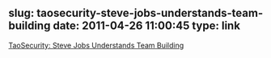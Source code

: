 slug: taosecurity-steve-jobs-understands-team-building
date: 2011-04-26 11:00:45
type: link
---

[TaoSecurity: Steve Jobs Understands Team Building](http://taosecurity.blogspot.com/2010/12/steve-jobs-understands-team-building.html)
